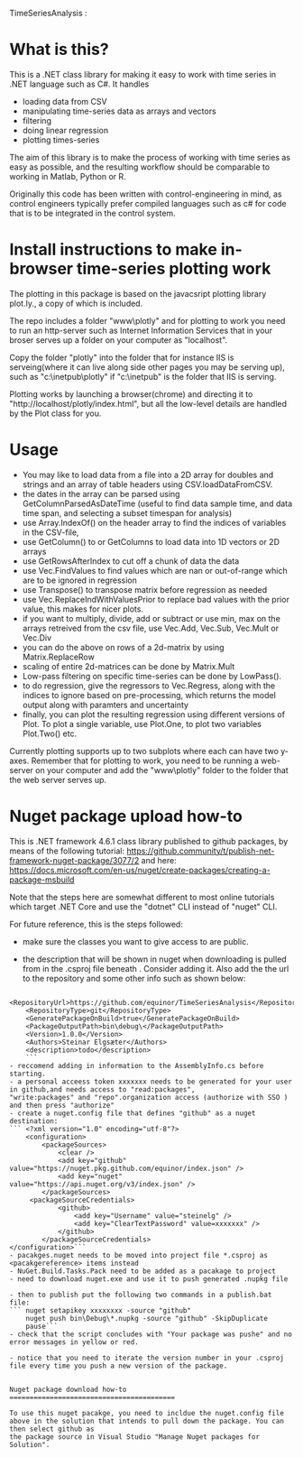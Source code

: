 TimeSeriesAnalysis : 

What is this?
=========================================
This is a .NET class library for making it easy to work with time series in .NET language such as C#. 
It handles
- loading data from CSV
- manipulating time-series data as arrays and vectors
- filtering
- doing linear regression
- plotting times-series  

The aim of this library is to make the process of working with time series as easy as possible, 
and the resulting workflow should be comparable to working in Matlab, Python or R. 

Originally this code has been written with control-engineering in mind, as control engineers typically 
prefer compiled languages such as c# for code that is to be integrated in the control system. 


Install instructions to make in-browser time-series plotting work
=========================================

The plotting in this package is based on the javacsript plotting library plot.ly., a copy of which is included.

The repo includes a folder "www\plotly" and for plotting to work you need to run an http-server such as Internet Information Services that
in your broser serves up a folder on your computer as "localhost". 

Copy the folder "plotly" into the folder that for instance IIS is serveing(where it can live along side other pages you may be serving up),
such as "c:\inetpub\plotly" if  "c:\inetpub" is the folder that IIS is serving.

Plotting works by launching a browser(chrome) and directing it to "http://localhost/plotly/index.html", but all the low-level details are handled by the Plot class for you.


Usage
=========================================

* You may like to load data from a file into a 2D array for doubles and strings and an array of table headers using CSV.loadDataFromCSV.  
* the dates in the array can be parsed using GetColumnParsedAsDateTime (useful to find data sample time, and data time span, and selecting a subset timespan for analysis)
* use Array.IndexOf() on the header array to find the indices of variables in the CSV-file, 
* use GetColumn() to or GetColumns to load data into 1D vectors or 2D arrays
* use GetRowsAfterIndex to cut off a chunk of data the data 
* use Vec.FindValues to find values which are nan or out-of-range which are to be ignored in regression 
* use Transpose() to transpose matrix before regression as needed
* use Vec.ReplaceIndWithValuesPrior to replace bad values with the prior value, this makes for nicer plots. 
* if you want to multiply, divide, add or subtract or use min, max on the arrays retreived from the csv file, use Vec.Add, Vec.Sub, Vec.Mult or Vec.Div
* you can do the above on rows of a 2d-matrix by using Matrix.ReplaceRow
* scaling of entire 2d-matrices can be done by Matrix.Mult
* Low-pass filtering on specific time-series can be done by LowPass().
* to do regression, give the regressors to Vec.Regress, along with the indices to ignore based on pre-processing, which returns the model output along with paramters and uncertainty
* finally, you can plot the resulting regression using different versions of Plot. To plot a single variable, use Plot.One, to plot two variables Plot.Two() etc. 

Currently plotting supports up to two subplots where each can have two y-axes. Remember that for plotting to work, you need to be running a web-server on your computer
and add the "www\plotly" folder to the folder that the web server serves up. 


Nuget package upload how-to
=========================================

This is  .NET framework 4.6.1 class library published to github packages, by means of the following tutorial:
https://github.community/t/publish-net-framework-nuget-package/3077/2
and here:
https://docs.microsoft.com/en-us/nuget/create-packages/creating-a-package-msbuild

Note that the steps here are somewhat different to most online tutorials which target .NET Core and use the "dotnet" CLI instead of "nuget" CLI.

For future reference, this is the steps followed:

- make sure the classes you want to give access to are public.

- the description that will be shown in nuget when downloading is pulled from <description></description> in the .csproj file beneath <propertygroup>. Consider adding it.
Also add the the url to the repository and some other info such as shown below:
```
    <RepositoryUrl>https://github.com/equinor/TimeSeriesAnalysis</RepositoryUrl>
    <RepositoryType>git</RepositoryType>
    <GeneratePackageOnBuild>true</GeneratePackageOnBuild>
    <PackageOutputPath>bin\debug\</PackageOutputPath>
    <Version>1.0.0</Version>
    <Authors>Steinar Elgsæter</Authors>
	<description>todo</description> 
	```	
- reccomend adding in information to the AssemblyInfo.cs before starting.
- a personal acceess token xxxxxxx needs to be generated for your user in github,and needs access to "read:packages", 
"write:packages" and "repo".organization access (authorize with SSO ) and then press "authorize"
- create a nuget.config file that defines "github" as a nuget destination:
```	<?xml version="1.0" encoding="utf-8"?>
	<configuration>
		<packageSources>
			<clear />
			<add key="github" value="https://nuget.pkg.github.com/equinor/index.json" />
			<add key="nuget" value="https://api.nuget.org/v3/index.json" />
		</packageSources>
	 <packageSourceCredentials>
			<github>
				<add key="Username" value="steinelg" />
				<add key="ClearTextPassword" value=xxxxxxx" />
			</github>
		</packageSourceCredentials>
</configuration>```
- pacakges.nuget needs to be moved into project file *.csproj as <pacakgereference> items instead
- NuGet.Build.Tasks.Pack need to be added as a pacakage to project
- need to download nuget.exe and use it to push generated .nupkg file

- then to publish put the following two commands in a publish.bat file:
```	nuget setapikey xxxxxxxx -source "github"
	nuget push bin\Debug\*.nupkg -source "github" -SkipDuplicate
	pause```
- check that the script concludes with "Your package was pushe" and no error messages in yellow or red.

- notice that you need to iterate the version number in your .csproj file every time you push a new version of the package.


Nuget package download how-to
=========================================

To use this nuget pacakge, you need to incldue the nuget.config file above in the solution that intends to pull down the package. You can then select github as
the package source in Visual Studio "Manage Nuget packages for Solution". 
	